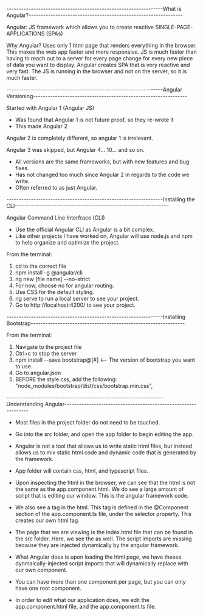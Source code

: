 ----------------------------------------------------------------What is Angular?---------------------------------------------------------------

Angular:    JS framework which allows you to create reactive SINGLE-PAGE-APPLICATIONS (SPAs)

Why Angular?
      Uses only 1 html page that renders everything in the browser.
      This makes the web app faster and more responsive.
      JS is much faster than having to reach out to a server for every page change for every new piece of data you want to display.
      Angular creates SPA that is very reactive and very fast.
      The JS is running in the browser and not on the server, so it is much faster.

----------------------------------------------------------------Angular Versioning---------------------------------------------------------------

Started with Angular 1 (Angular JS)
- Was found that Angular 1 is not future proof, so they re-wrote it
- This made Angular 2

Angular 2 is completely different, so angular 1 is irrelevant.

Angular 3 was skipped, but Angular 4... 10... and so on.
- All versions are the same frameworks, but with new features and bug fixes.
- Has not changed too much since Angular 2 in regards to the code we write.
- Often referred to as just Angular.

----------------------------------------------------------------Installing the CLI---------------------------------------------------------------

Angular Command Line Interfrace (CLI)
 - Use the official Angular CLI as Angular is a bit complex.
 - Like other projects I have worked on, Angular will use node.js and npm to help organize and optimize the project.

From the terminal:
1.  cd to the correct file
2.  npm install -g @angular/cli
3.  ng new [file name] --no-strict
4.  For now, choose no for angular routing.
5.  Use CSS for the default styling.  
6.  ng serve to run a local server to see your project.
7.  Go to http://localhost:4200/ to see your project.

----------------------------------------------------------------Installing Bootstrap---------------------------------------------------------------

From the terminal:
1.  Navigate to the project file
2.  Ctrl+c to stop the server
3.  npm install --save bootstrap@[#] <-- The version of bootstrap you want to use.
4.  Go to angular.json
5.  BEFORE the style.css, add the following: "node_modules/bootstrap/dist/css/bootstrap.min.css",

----------------------------------------------------------------Understanding Angular---------------------------------------------------------------

- Most files in the project folder do not need to be touched.

- Go into the src folder, and open the app folder to begin editing the app.

- Angular is not a tool that allows us to write static html files, but instead allows us to mix static html code and dynamic code that is generated by the framework.

- App folder will contain css, html, and typescript files.

- Upon inspecting the html in the browser, we can see that the html is not the same as the app.component.html. We do see a large amount of script that is editing our window. This is the angular framework code.

- We also see a <app-root> tag in the html. This tag is defined in the @Component section of the app.component.ts file, under the selector property. This creates our own html tag.

- The page that we are viewing is the index.html file that can be found in the src folder. Here, we see the <app-root> as well. The script imports are missing because they are injected dynamically by the angular framework.

- What Angular does is upon loading the html page, we have thesee dynmaically-injected script imports that will dynamically replace <app-root> with our own component.

- You can have more than one component per page, but you can only have one root component.

- In order to edit what our application does, we edit the app.component.html file, and the app.component.ts file.